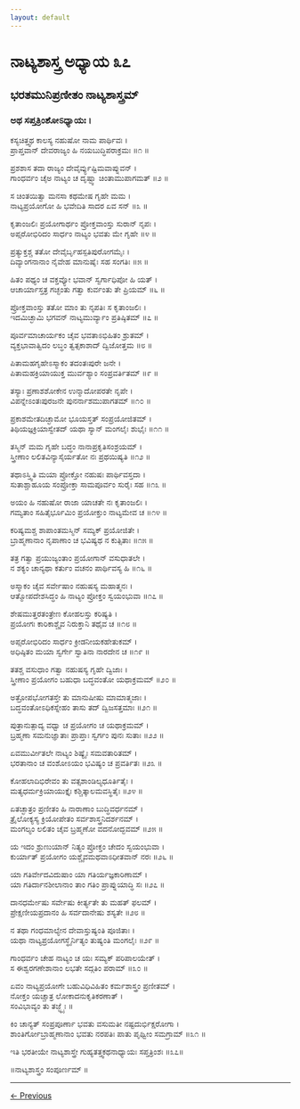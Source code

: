 ```yaml
---
layout: default
---
```

# ನಾಟ್ಯಶಾಸ್ತ್ರ ಅಧ್ಯಾಯ ೩೭ 

## ಭರತಮುನಿಪ್ರಣೀತಂ ನಾಟ್ಯಶಾಸ್ತ್ರಮ್

### ಅಥ ಸಪ್ತತ್ರಿಂಶೋಽಧ್ಯಾಯಃ । 

ಕಸ್ಯಚಿತ್ತ್ವಥ ಕಾಲಸ್ಯ ನಹುಷೋ ನಾಮ ಪಾರ್ಥಿವಃ ।<br/>
ಪ್ರಾಪ್ತವಾನ್ ದೇವರಾಜ್ಯಂ ಹಿ ನಯಬುದ್ಧಿಪರಾಕ್ರಮಃ ॥೧ ॥

ಪ್ರಶಶಾಸ ತದಾ ರಾಜ್ಯಂ ದೇವೈರ್ವ್ಯುಷ್ಟಿಮವಾಪ್ನುವನ್ ।<br/>
ಗಾಂಧರ್ವಂ ಚೈಅ ನಾಟ್ಯಂ ಚ ದೃಷ್ಟ್ವಾ ಚಿಂತಾಮುಪಾಗಮತ್ ॥೨ ॥

ಸ ಚಿಂತಯಿತ್ವಾ ಮನಸಾ ಕಥಮೇಷ ಗೃಹೇ ಮಮ ।<br/>
ನಾಟ್ಯಪ್ರಯೋಗೋ ಹಿ ಭವೇದಿತಿ ಸಾದರ ಏವ ಸನ್ ॥೩ ॥

ಕೃತಾಂಜಲಿಃ ಪ್ರಯೋಗಾರ್ಥಂ ಪ್ರೋಕ್ತವಾಂಸ್ತು ಸುರಾನ್ ನೃಪಃ ।<br/>
ಅಪ್ಸರೋಭಿರಿದಂ ಸಾರ್ಧಂ ನಾಟ್ಯಂ ಭವತು ಮೇ ಗೃಹೇ ॥೪ ॥

ಪ್ರತ್ಯುಕ್ತಶ್ಚ ತತೋ ದೇವೈರ್ಬೃಹಸ್ಪತಿಪುರೋಗಮೈಃ ।<br/>
ದಿವ್ಯಾಂಗನಾನಾಂ ನೈವೇಹ ಮಾನುಷೈಃ ಸಹ ಸಂಗತಿಃ ॥೫ ॥

ಹಿತಂ ಪಥ್ಯಂ ಚ ವಕ್ತವ್ಯೋ ಭವಾನ್ ಸ್ವರ್ಗಾಧಿಪೋ ಹಿ ಯತ್ ।<br/>
ಆಚಾರ್ಯಾಸ್ತತ್ರ ಗಚ್ಛಂತು ಗತ್ವಾ ಕುರ್ವಂತು ತೇ ಪ್ರಿಯಮ್ ॥೬ ॥

ಪ್ರೋಕ್ತವಾಂಸ್ತು ತತೋ ಮಾಂ ತು ನೃಪತಿಃ ಸ ಕೃತಾಂಜಲಿಃ ।<br/>
ಇದಮಿಚ್ಛಾಮಿ ಭಗವನ್ ನಾಟ್ಯಮುರ್ವ್ಯಾಂ ಪ್ರತಿಷ್ಠಿತಮ್ ॥೭ ॥

ಪೂರ್ವಮಾಚಾರ್ಯಕಂ ಚೈವ ಭವತಾಽಭಿಹಿತಂ ಶ್ರುತಮ್ ।<br/>
ವ್ಯಕ್ತಭಾವಾತ್ವಿದಂ ಲಬ್ಧಂ ತ್ವತ್ಸಕಾಶಾದ್ ದ್ವಿಜೋತ್ತಮ ॥೮ ॥

ಪಿತಾಮಹಗೃಹೇಽಸ್ಮಾಕಂ ತದಂತಃಪುರೇ ಜನೇ ।<br/>
ಪಿತಾಮಹಕ್ರಿಯಾಯುಕ್ತ ಮುರ್ವಶ್ಯಾಂ ಸಂಪ್ರವರ್ತಿತಮ್ ॥೯ ॥

ತಸ್ಯಾಃ ಪ್ರಣಾಶಶೋಕೇನ ಉನ್ಮಾದೋಪರತೇ ನೃಪೇ ।<br/>
ವಿಪನ್ನೇಽಂತಃಪುರಜನೇ ಪುನರ್ನಾಶಮುಪಾಗತಮ್ ॥೧೦ ॥

ಪ್ರಕಾಶಮೇತದಿಚ್ಛಾಮೋ ಭೂಯಸ್ತತ್ ಸಂಪ್ರಯೋಜಿತಮ್ ।<br/>
ತಿಥಿಯಜ್ಞಕ್ರಿಯಾಸ್ವೇತದ್ ಯಥಾ ಸ್ಯಾನ್ ಮಂಗಲೈಃ ಶುಭೈಃ ॥೧೧ ॥

ತಸ್ಮಿನ್ ಮಮ ಗೃಹೇ ಬದ್ಧಂ ನಾನಾಪ್ರಕೃತಿಸಂಶ್ರಯಮ್ ।<br/>
ಸ್ತ್ರೀಣಾಂ ಲಲಿತವಿನ್ಯಾಸೈರ್ಯತೋ ನಃ ಪ್ರಥಯಿಷ್ಯತಿ ॥೧೨ ॥

ತಥಾಽಸ್ತ್ವಿತಿ ಮಯಾ ಪ್ರೋಕ್ತೋ ನಹುಷಃ ಪಾರ್ಥಿವಸ್ತದಾ ।<br/>
ಸುತಾಶ್ಚಾಹೂಯ ಸಂಪ್ರೋಕ್ತಾ ಸಾಮಪೂರ್ವಂ ಸುರೈಃ ಸಹ ॥೧೩ ॥

ಅಯಂ ಹಿ ನಹುಷೋ ರಾಜಾ ಯಾಚತೇ ನಃ ಕೃತಾಂಜಲಿಃ ।<br/>
ಗಮ್ಯತಾಂ ಸಹಿತೈರ್ಭೂಮಿಂ ಪ್ರಯೋಕ್ತುಂ ನಾಟ್ಯಮೇವ ಚ ॥೧೪ ॥

ಕರಿಷ್ಯಮಶ್ಚ ಶಾಪಾಂತಮಸ್ಮಿನ್ ಸಮ್ಯಕ್ ಪ್ರಯೋಜಿತೇ ।<br/>
ಬ್ರಾಹ್ಮಣಾನಾಂ ನೃಪಾಣಾಂ ಚ ಭವಿಷ್ಯಥ ನ ಕುತ್ಸಿತಾಃ ॥೧೫ ॥

ತತ್ರ ಗತ್ವಾ ಪ್ರಯುಜ್ಯಂತಾಂ ಪ್ರಯೋಗಾನ್ ವಸುಧಾತಲೇ ।<br/>
ನ ಶಕ್ಯಂ ಚಾನ್ಯಥಾ ಕರ್ತುಂ ವಚನಂ ಪಾರ್ಥಿವಸ್ಯ ಹಿ ॥೧೬ ॥

ಅಸ್ಮಾಕಂ ಚೈವ ಸರ್ವೇಷಾಂ ನಹುಷಸ್ಯ ಮಹಾತ್ಮನಃ ।<br/>
ಆತ್ಮೋಪದೇಶಸಿದ್ಧಂ ಹಿ ನಾಟ್ಯಂ ಪ್ರೋಕ್ತಂ ಸ್ವಯಂಭುವಾ ॥೧೭ ॥

ಶೇಷಮುತ್ತರತಂತ್ರೇಣ ಕೋಹಲಸ್ತು ಕರಿಷ್ಯತಿ ।<br/>
ಪ್ರಯೋಗಃ ಕಾರಿಕಾಶ್ಚೈವ ನಿರುಕ್ತಾನಿ ತಥೈವ ಚ ॥೧೮ ॥

ಅಪ್ಸರೋಭಿರಿದಂ ಸಾರ್ಧಂ ಕ್ರೀಡನೀಯಕಹೇತುಕಮ್ ।<br/>
ಅಧಿಷ್ಠಿತಂ ಮಯಾ ಸ್ವರ್ಗೇ ಸ್ವಾತಿನಾ ನಾರದೇನ ಚ ॥೧೯ ॥

ತತಶ್ಚ ವಸುಧಾಂ ಗತ್ವಾ ನಹುಷಸ್ಯ ಗೃಹೇ ದ್ವಿಜಾಃ ।<br/>
ಸ್ತ್ರೀಣಾಂ ಪ್ರಯೋಗಂ ಬಹುಧಾ ಬದ್ಧವಂತೋ ಯಥಾಕ್ರಮಮ್ ॥೨೦ ॥

ಅತ್ರೋಪಭೋಗತಸ್ತೇ ತು ಮಾನುಷೀಷು ಮಾಮಾತ್ಮಜಾಃ ।<br/>
ಬದ್ಧವಂತೋಽಧಿಕಸ್ನೇಹಂ ತಾಸು ತದ್ ದ್ವಿಜಸತ್ತಮಾಃ ॥೨೧ ॥

ಪುತ್ರಾನುತ್ಪಾದ್ಯ ವಧ್ವಾ ಚ ಪ್ರಯೋಗಂ ಚ ಯಥಾಕ್ರಮಮ್ ।<br/>
ಬ್ರಹ್ಮಣಾ ಸಮನುಜ್ಞಾತಾಃ ಪ್ರಾಪ್ತಾಃ ಸ್ವರ್ಗಂ ಪುನಃ ಸುತಾಃ ॥೨೨ ॥

ಏವಮುರ್ವೀತಲೇ ನಾಟ್ಯಂ ಶಿಷ್ಯೈಃ ಸಮವತಾರಿತಮ್ ।<br/>
ಭರತಾನಾಂ ಚ ವಂಶೋಽಯಂ ಭವಿಷ್ಯಂ ಚ ಪ್ರವರ್ತಿತಃ ॥೨೩ ॥

ಕೋಹಲಾದಿಭಿರೇವಂ ತು ವತ್ಸಶಾಂಡಿಲ್ಯಧೂರ್ತಿತೈಃ ।<br/>
ಮತ್ಯಧರ್ಮಕ್ರಿಯಾಯುಕ್ತೈಃ ಕಶ್ಚಿತ್ಕಾಲಮವಸ್ಥಿತೈಃ ॥೨೪ ॥

ಏತಚ್ಛಾತ್ರಂ ಪ್ರಣೀತಂ ಹಿ ನಾರಾಣಾಂ ಬುದ್ಧಿವರ್ಧನಮ್ ।<br/>
ತ್ರೈಲೋಕ್ಯಸ್ಯ ಕ್ರಿಯೋಪೇತಂ ಸರ್ವಶಾಸ್ತ್ರನಿದರ್ಶನಮ್ ।<br/>
ಮಂಗಲ್ಯಂ ಲಲಿತಂ ಚೈವ ಬ್ರಹ್ಮಣೋ ವದನೋದ್ಭವಮ್ ॥೨೫ ॥

ಯ ಇದಂ ಶ್ರುಣುಯಾನ್ ನಿತ್ಯಂ ಪ್ರೋಕ್ತಂ ಚೇದಂ ಸ್ವಯಂಭುವಾ ।<br/>
ಕುರ್ಯಾತ್ ಪ್ರಯೋಗಂ ಯಶ್ಚೈವಮಥವಾಽಧೀತವಾನ್ ನರಃ ॥೨೬ ॥

ಯಾ ಗತಿರ್ವೇದವಿದುಷಾಂ ಯಾ ಗತಿರ್ಯಜ್ಞಕಾರಿಣಾಮ್ ।<br/>
ಯಾ ಗತಿರ್ದಾನಶೀಲಾನಾಂ ತಾಂ ಗತಿಂ ಪ್ರಾಪ್ನುಯಾದ್ಧಿ ಸಃ ॥೨೭ ॥

ದಾನಧರ್ಮೇಷು ಸರ್ವೇಷು ಕೀರ್ತ್ಯತೇ ತು ಮಹತ್ ಫಲಮ್ ।<br/>
ಪ್ರೇಕ್ಷಣೀಯಪ್ರದಾನಂ ಹಿ ಸರ್ವದಾನೇಷು ಶಸ್ಯತೇ ॥೨೮ ॥

ನ ತಥಾ ಗಂಧಮಾಲ್ಯೇನ ದೇವಾಸ್ತುಷ್ಯಂತಿ ಪೂಜಿತಾಃ ।<br/>
ಯಥಾ ನಾಟ್ಯಪ್ರಯೋಗಸ್ಥೈರ್ನಿತ್ಯಂ ತುಷ್ಯಂತಿ ಮಂಗಲೈಃ ॥೨೯ ॥

ಗಾಂಧರ್ವಂ ಚೇಹ ನಾಟ್ಯಂ ಚ ಯಃ ಸಮ್ಯಕ್ ಪರಿಪಾಲಯೇತ್ ।<br/>
ಸ ಈಶ್ವರಗಣೇಶಾನಾಂ ಲಭತೇ ಸದ್ಗತಿಂ ಪರಾಮ್ ॥೩೦ ॥

ಏವಂ ನಾಟ್ಯಪ್ರಯೋಗೇ ಬಹುವಿಧಿವಿಹಿತಂ ಕರ್ಮಶಾಸ್ತ್ರಂ ಪ್ರಣೀತಮ್ ।<br/>
ನೋಕ್ತಂ ಯಚ್ಚಾತ್ರ ಲೋಕಾದನುಕೃತಿಕರಣಾತ್ ।<br/>
ಸಂವಿಭಾವ್ಯಂ ತು ತಜ್ಜ್ಞೈಃ ॥

ಕಿಂ ಚಾನ್ಯತ್ ಸಂಪ್ರಪೂರ್ಣಾ ಭವತು ವಸುಮತೀ ನಷ್ಟದುರ್ಭಿಕ್ಷರೋಗಾ ।<br/>
ಶಾಂತಿರ್ಗೋಬ್ರಾಹ್ಮಣಾನಾಂ ಭವತು ನರಪತಿಃ ಪಾತು ಪೃಥ್ವೀಂ ಸಮಗ್ರಾಮ್ ॥೩೧ ॥

ಇತಿ ಭರತೀಯೇ ನಾಟ್ಯಶಾಸ್ತ್ರೇ ಗುಹ್ಯತತ್ತ್ವಕಥನಾಧ್ಯಾಯಃ ಸಪ್ತತ್ರಿಂಶಃ ॥೩೭॥

॥ನಾಟ್ಯಶಾಸ್ತ್ರಂ ಸಂಪೂರ್ಣಮ್ ॥

---

[← Previous](chapter_36.md)  
